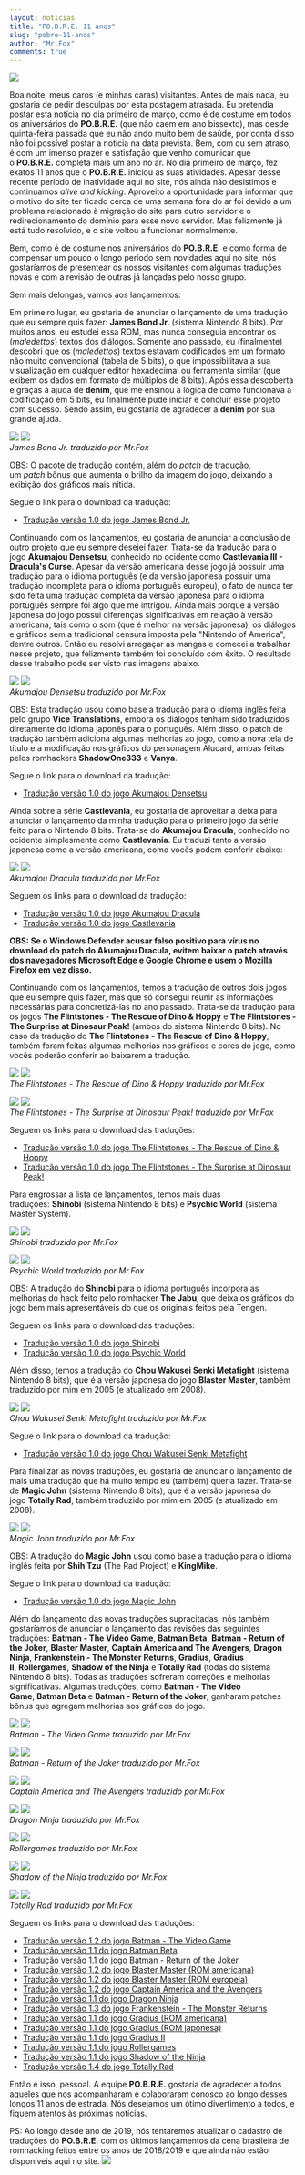```yaml
---
layout: noticias
title: "PO.B.R.E. 11 anos"
slug: "pobre-11-anos"
author: "Mr.Fox"
comments: true
---
```

![](https://web.archive.org/web/20200928103531im_/http://www.romhackers.org/imagens/outros/POBRE_11_ano.jpg)

Boa noite, meus caros (e minhas caras) visitantes. Antes de mais nada, eu gostaria de pedir desculpas por esta postagem atrasada. Eu pretendia postar esta notícia no dia primeiro de março, como é de costume em todos os aniversários do **PO.B.R.E.** (que não caem em ano bissexto), mas desde quinta-feira passada que eu não ando muito bem de saúde, por conta disso não foi possível postar a notícia na data prevista. Bem, com ou sem atraso, é com um imenso prazer e satisfação que venho comunicar que o **PO.B.R.E.** completa mais um ano no ar. No dia primeiro de março, fez exatos 11 anos que o **PO.B.R.E.** iniciou as suas atividades. Apesar desse recente período de inatividade aqui no site, nós ainda não desistimos e continuamos *alive and kicking*. Aproveito a oportunidade para informar que o motivo do site ter ficado cerca de uma semana fora do ar foi devido a um problema relacionado à migração do site para outro servidor e o redirecionamento do domínio para esse novo servidor. Mas felizmente já está tudo resolvido, e o site voltou a funcionar normalmente.

Bem, como é de costume nos aniversários do **PO.B.R.E.** e como forma de compensar um pouco o longo período sem novidades aqui no site, nós gostaríamos de presentear os nossos visitantes com algumas traduções novas e com a revisão de outras já lançadas pelo nosso grupo.

Sem mais delongas, vamos aos lançamentos:

Em primeiro lugar, eu gostaria de anunciar o lançamento de uma tradução que eu sempre quis fazer: **James Bond Jr.** (sistema Nintendo 8 bits). Por muitos anos, eu estudei essa ROM, mas nunca conseguia encontrar os (*maledettos*) textos dos diálogos. Somente ano passado, eu (finalmente) descobri que os (*maledettos*) textos estavam codificados em um formato não muito convencional (tabela de 5 bits), o que impossibilitava a sua visualização em qualquer editor hexadecimal ou ferramenta similar (que exibem os dados em formato de múltiplos de 8 bits). Após essa descoberta e graças à ajuda de **denim**, que me ensinou a lógica de como funcionava a codificação em 5 bits, eu finalmente pude iniciar e concluir esse projeto com sucesso. Sendo assim, eu gostaria de agradecer a **denim** por sua grande ajuda.

![](https://web.archive.org/web/20200928103531im_/http://www.romhackers.org/imagens/traducoes/[NES]%20James%20Bond%20Jr%20-%20POBRE%20-%201.png) ![](https://web.archive.org/web/20200928103531im_/http://www.romhackers.org/imagens/traducoes/[NES]%20James%20Bond%20Jr%20-%20POBRE%20-%202.png)\
*James Bond Jr. traduzido por Mr.Fox*

OBS: O pacote de tradução contém, além do *patch* de tradução, um *patch* bônus que aumenta o brilho da imagem do jogo, deixando a exibição dos gráficos mais nítida.

Segue o link para o download da tradução:

-   [Tradução versão 1.0 do jogo James Bond Jr.](https://web.archive.org/web/20200928103531/http://romhackers.org/modules/PDdownloads/singlefile.php?cid=22&lid=1407)

Continuando com os lançamentos, eu gostaria de anunciar a conclusão de outro projeto que eu sempre desejei fazer. Trata-se da tradução para o jogo **Akumajou Densetsu**, conhecido no ocidente como **Castlevania III - Dracula's Curse**. Apesar da versão americana desse jogo já possuir uma tradução para o idioma português (e da versão japonesa possuir uma tradução incompleta para o idioma português europeu), o fato de nunca ter sido feita uma tradução completa da versão japonesa para o idioma português sempre foi algo que me intrigou. Ainda mais porque a versão japonesa do jogo possui diferenças significativas em relação à versão americana, tais como o som (que é melhor na versão japonesa), os diálogos e gráficos sem a tradicional censura imposta pela "Nintendo of America", dentre outros. Então eu resolvi arregaçar as mangas e comecei a trabalhar nesse projeto, que felizmente também foi concluído com êxito. O resultado desse trabalho pode ser visto nas imagens abaixo.

![](https://web.archive.org/web/20200928103531im_/http://www.romhackers.org/imagens/traducoes/[NES]%20Akumajou%20Densetsu%20-%20POBRE%20-%201.png) ![](https://web.archive.org/web/20200928103531im_/http://www.romhackers.org/imagens/traducoes/[NES]%20Akumajou%20Densetsu%20-%20POBRE%20-%203.png)\
*Akumajou Densetsu traduzido por Mr.Fox*

OBS: Esta tradução usou como base a tradução para o idioma inglês feita pelo grupo **Vice Translations**, embora os diálogos tenham sido traduzidos diretamente do idioma japonês para o português. Além disso, o patch de tradução também adiciona algumas melhorias ao jogo, como a nova tela de título e a modificação nos gráficos do personagem Alucard, ambas feitas pelos romhackers **ShadowOne333** e **Vanya**.

Segue o link para o download da tradução:

-   [Tradução versão 1.0 do jogo Akumajou Densetsu](https://web.archive.org/web/20200928103531/http://romhackers.org/modules/PDdownloads/singlefile.php?cid=22&lid=1406)

Ainda sobre a série **Castlevania**, eu gostaria de aproveitar a deixa para anunciar o lançamento da minha tradução para o primeiro jogo da série feito para o Nintendo 8 bits. Trata-se do **Akumajou Dracula**, conhecido no ocidente simplesmente como **Castlevania**. Eu traduzi tanto a versão japonesa como a versão americana, como vocês podem conferir abaixo:

![](https://web.archive.org/web/20200928103531im_/http://www.romhackers.org/imagens/traducoes/[NES]%20Akumajou%20Dracula%20-%20POBRE%20-%201.png) ![](https://web.archive.org/web/20200928103531im_/http://www.romhackers.org/imagens/traducoes/[NES]%20Akumajou%20Dracula%20-%20POBRE%20-%202.png)\
*Akumajou Dracula traduzido por Mr.Fox*

Seguem os links para o download da tradução:

-   [Tradução versão 1.0 do jogo Akumajou Dracula](https://web.archive.org/web/20200928103531/http://romhackers.org/modules/PDdownloads/singlefile.php?cid=22&lid=1400)
-   [Tradução versão 1.0 do jogo Castlevania](https://web.archive.org/web/20200928103531/http://romhackers.org/modules/PDdownloads/singlefile.php?cid=22&lid=1401)

**OBS: Se o Windows Defender acusar falso positivo para vírus no download do patch do Akumajou Dracula, evitem baixar o patch através dos navegadores Microsoft Edge e Google Chrome e usem o Mozilla Firefox em vez disso.**

Continuando com os lançamentos, temos a tradução de outros dois jogos que eu sempre quis fazer, mas que só consegui reunir as informações necessárias para concretizá-las no ano passado. Trata-se da tradução para os jogos **The Flintstones - The Rescue of Dino & Hoppy** e **The Flintstones - The Surprise at Dinosaur Peak!** (ambos do sistema Nintendo 8 bits). No caso da tradução do **The Flintstones - The Rescue of Dino & Hoppy**, também foram feitas algumas melhorias nos gráficos e cores do jogo, como vocês poderão conferir ao baixarem a tradução.

![](https://web.archive.org/web/20200928103531im_/http://www.romhackers.org/imagens/traducoes/[NES]%20The%20Flintstones%20-%20POBRE%20-%201.png) ![](https://web.archive.org/web/20200928103531im_/http://www.romhackers.org/imagens/traducoes/[NES]%20The%20Flintstones%20-%20POBRE%20-%203.png)\
*The Flintstones - The Rescue of Dino & Hoppy traduzido por Mr.Fox*

![](https://web.archive.org/web/20200928103531im_/http://www.romhackers.org/imagens/traducoes/[NES]%20The%20Flintstones%20-%20The%20Surprise%20at%20Dinosaur%20Peak%20-%20POBRE%20-%201.png) ![](https://web.archive.org/web/20200928103531im_/http://www.romhackers.org/imagens/traducoes/[NES]%20The%20Flintstones%20-%20The%20Surprise%20at%20Dinosaur%20Peak%20-%20POBRE%20-%202.png)\
*The Flintstones - The Surprise at Dinosaur Peak! traduzido por Mr.Fox*

Seguem os links para o download das traduções:

-   [Tradução versão 1.0 do jogo The Flintstones - The Rescue of Dino & Hoppy](https://web.archive.org/web/20200928103531/http://romhackers.org/modules/PDdownloads/singlefile.php?cid=22&lid=1405)
-   [Tradução versão 1.0 do jogo The Flintstones - The Surprise at Dinosaur Peak!](https://web.archive.org/web/20200928103531/http://romhackers.org/modules/PDdownloads/singlefile.php?cid=22&lid=1404)

Para engrossar a lista de lançamentos, temos mais duas traduções: **Shinobi** (sistema Nintendo 8 bits) e **Psychic World** (sistema Master System).

![](https://web.archive.org/web/20200928103531im_/http://www.romhackers.org/imagens/traducoes/[NES]%20Shinobi%20-%20POBRE%20-%201.png) ![](https://web.archive.org/web/20200928103531im_/http://www.romhackers.org/imagens/traducoes/[NES]%20Shinobi%20-%20POBRE%20-%202.png)\
*Shinobi traduzido por Mr.Fox*

![](https://web.archive.org/web/20200928103531im_/http://www.romhackers.org/imagens/traducoes/[SMS]%20Psychic%20World%20-%20POBRE%20-%201.png) ![](https://web.archive.org/web/20200928103531im_/http://www.romhackers.org/imagens/traducoes/[SMS]%20Psychic%20World%20-%20POBRE%20-%202.png)\
*Psychic World traduzido por Mr.Fox*

OBS: A tradução do **Shinobi** para o idioma português incorpora as melhorias do hack feito pelo romhacker **The Jabu**, que deixa os gráficos do jogo bem mais apresentáveis do que os originais feitos pela Tengen.

Seguem os links para o download das traduções:

-   [Tradução versão 1.0 do jogo Shinobi](https://web.archive.org/web/20200928103531/http://romhackers.org/modules/PDdownloads/singlefile.php?cid=22&lid=1397)
-   [Tradução versão 1.0 do jogo Psychic World](https://web.archive.org/web/20200928103531/http://romhackers.org/modules/PDdownloads/singlefile.php?cid=20&lid=1402)

Além disso, temos a tradução do **Chou Wakusei Senki Metafight** (sistema Nintendo 8 bits), que é a versão japonesa do jogo **Blaster Master**, também traduzido por mim em 2005 (e atualizado em 2008).

![](https://web.archive.org/web/20200928103531im_/http://www.romhackers.org/imagens/traducoes/[NES]%20Chou-Wakusei%20Senki%20-%20MetaFight%20-%20POBRE%20-%201.png) ![](https://web.archive.org/web/20200928103531im_/http://www.romhackers.org/imagens/traducoes/[NES]%20Chou-Wakusei%20Senki%20-%20MetaFight%20-%20POBRE%20-%203.png)\
*Chou Wakusei Senki Metafight traduzido por Mr.Fox*

Segue o link para o download da tradução:

-   [Tradução versão 1.0 do jogo Chou Wakusei Senki Metafight](https://web.archive.org/web/20200928103531/http://romhackers.org/modules/PDdownloads/singlefile.php?cid=22&lid=1399)

Para finalizar as novas traduções, eu gostaria de anunciar o lançamento de mais uma tradução que há muito tempo eu (também) queria fazer. Trata-se de **Magic John** (sistema Nintendo 8 bits), que é a versão japonesa do jogo **Totally Rad**, também traduzido por mim em 2005 (e atualizado em 2008).

![](https://web.archive.org/web/20200928103531im_/http://www.romhackers.org/imagens/traducoes/[NES]%20Magic%20John%20-%20POBRE%20-%201.png) ![](https://web.archive.org/web/20200928103531im_/http://www.romhackers.org/imagens/traducoes/[NES]%20Magic%20John%20-%20POBRE%20-%203.png)\
*Magic John traduzido por Mr.Fox*

OBS: A tradução do **Magic John** usou como base a tradução para o idioma inglês feita por **Shih Tzu** (The Rad Project) e **KingMike**.

Segue o link para o download da tradução:

-   [Tradução versão 1.0 do jogo Magic John](https://web.archive.org/web/20200928103531/http://romhackers.org/modules/PDdownloads/singlefile.php?cid=22&lid=1403)

Além do lançamento das novas traduções supracitadas, nós também gostaríamos de anunciar o lançamento das revisões das seguintes traduções: **Batman - The Video Game**, **Batman Beta**, **Batman - Return of the Joker**, **Blaster Master**, **Captain America and The Avengers**, **Dragon Ninja**, **Frankenstein - The Monster Returns**, **Gradius**, **Gradius II**, **Rollergames**, **Shadow of the Ninja** e **Totally Rad** (todas do sistema Nintendo 8 bits). Todas as traduções sofreram correções e melhorias significativas. Algumas traduções, como **Batman - The Video Game**, **Batman Beta** e **Batman - Return of the Joker**, ganharam patches bônus que agregam melhorias aos gráficos do jogo.

![](https://web.archive.org/web/20200928103531im_/http://www.romhackers.org/imagens/traducoes/[NES]%20Batman%20-%20POBRE%20-%201.png) ![](https://web.archive.org/web/20200928103531im_/http://www.romhackers.org/imagens/traducoes/[NES]%20Batman%20-%20POBRE%20-%202.png)\
*Batman - The Video Game traduzido por Mr.Fox*

![](https://web.archive.org/web/20200928103531im_/http://www.romhackers.org/imagens/traducoes/[NES]%20Batman%20-%20Return%20of%20the%20Joker%20-%20POBRE%20-%201.png) ![](https://web.archive.org/web/20200928103531im_/http://www.romhackers.org/imagens/traducoes/[NES]%20Batman%20-%20Return%20of%20the%20Joker%20-%20POBRE%20-%203.png)\
*Batman - Return of the Joker traduzido por Mr.Fox*

![](https://web.archive.org/web/20200928103531im_/http://www.romhackers.org/imagens/traducoes/[NES]%20Captain%20America%20-%20POBRE%20-%201.png) ![](https://web.archive.org/web/20200928103531im_/http://www.romhackers.org/imagens/traducoes/[NES]%20Captain%20America%20-%20POBRE%20-%202.png)\
*Captain America and The Avengers traduzido por Mr.Fox*

![](https://web.archive.org/web/20200928103531im_/http://www.romhackers.org/imagens/traducoes/[NES]%20Dragon%20Ninja%20-%20POBRE%20-%201.png) ![](https://web.archive.org/web/20200928103531im_/http://www.romhackers.org/imagens/traducoes/[NES]%20Dragon%20Ninja%20-%20POBRE%20-%203.png)\
*Dragon Ninja traduzido por Mr.Fox*

![](https://web.archive.org/web/20200928103531im_/http://www.romhackers.org/imagens/traducoes/[NES]%20Rollergames%20-%20POBRE%20-%201.png) ![](https://web.archive.org/web/20200928103531im_/http://www.romhackers.org/imagens/traducoes/[NES]%20Rollergames%20-%20POBRE%20-%203.png)\
*Rollergames traduzido por Mr.Fox*

![](https://web.archive.org/web/20200928103531im_/http://www.romhackers.org/imagens/traducoes/[NES]%20Shadow%20of%20the%20Ninja%20-%20POBRE%20-%201.png) ![](https://web.archive.org/web/20200928103531im_/http://www.romhackers.org/imagens/traducoes/[NES]%20Shadow%20of%20the%20Ninja%20-%20POBRE%20-%202.png)\
*Shadow of the Ninja traduzido por Mr.Fox*

![](https://web.archive.org/web/20200928103531im_/http://www.romhackers.org/imagens/traducoes/[NES]%20Totally%20Rad%20-%20POBRE%20-%201.png) ![](https://web.archive.org/web/20200928103531im_/http://www.romhackers.org/imagens/traducoes/[NES]%20Totally%20Rad%20-%20POBRE%20-%203.png)\
*Totally Rad traduzido por Mr.Fox*

Seguem os links para o download das traduções:

-   [Tradução versão 1.2 do jogo Batman - The Video Game](https://web.archive.org/web/20200928103531/http://romhackers.org/modules/PDdownloads/singlefile.php?cid=22&lid=640)
-   [Tradução versão 1.1 do jogo Batman Beta](https://web.archive.org/web/20200928103531/http://romhackers.org/modules/PDdownloads/singlefile.php?cid=22&lid=943)
-   [Tradução versão 1.1 do jogo Batman - Return of the Joker](https://web.archive.org/web/20200928103531/http://romhackers.org/modules/PDdownloads/singlefile.php?cid=22&lid=525)
-   [Tradução versão 1.2 do jogo Blaster Master (ROM americana)](https://web.archive.org/web/20200928103531/http://romhackers.org/modules/PDdownloads/singlefile.php?cid=22&lid=18)
-   [Tradução versão 1.2 do jogo Blaster Master (ROM europeia)](https://web.archive.org/web/20200928103531/http://romhackers.org/modules/PDdownloads/singlefile.php?cid=22&lid=17)
-   [Tradução versão 1.2 do jogo Captain America and the Avengers](https://web.archive.org/web/20200928103531/http://romhackers.org/modules/PDdownloads/singlefile.php?cid=22&lid=61)
-   [Tradução versão 1.1 do jogo Dragon Ninja](https://web.archive.org/web/20200928103531/http://romhackers.org/modules/PDdownloads/singlefile.php?cid=22&lid=1190)
-   [Tradução versão 1.3 do jogo Frankenstein - The Monster Returns](https://web.archive.org/web/20200928103531/http://romhackers.org/modules/PDdownloads/singlefile.php?cid=22&lid=22)
-   [Tradução versão 1.1 do jogo Gradius (ROM americana)](https://web.archive.org/web/20200928103531/http://romhackers.org/modules/PDdownloads/singlefile.php?cid=22&lid=23)
-   [Tradução versão 1.1 do jogo Gradius (ROM japonesa)](https://web.archive.org/web/20200928103531/http://romhackers.org/modules/PDdownloads/singlefile.php?cid=22&lid=1398)
-   [Tradução versão 1.1 do jogo Gradius II](https://web.archive.org/web/20200928103531/http://romhackers.org/modules/PDdownloads/singlefile.php?cid=22&lid=24)
-   [Tradução versão 1.1 do jogo Rollergames](https://web.archive.org/web/20200928103531/http://romhackers.org/modules/PDdownloads/singlefile.php?cid=22&lid=25)
-   [Tradução versão 1.1 do jogo Shadow of the Ninja](https://web.archive.org/web/20200928103531/http://romhackers.org/modules/PDdownloads/singlefile.php?cid=22&lid=28)
-   [Tradução versão 1.4 do jogo Totally Rad](https://web.archive.org/web/20200928103531/http://romhackers.org/modules/PDdownloads/singlefile.php?cid=22&lid=30)

Então é isso, pessoal. A equipe **PO.B.R.E.** gostaria de agradecer a todos aqueles que nos acompanharam e colaboraram conosco ao longo desses longos 11 anos de estrada. Nós desejamos um ótimo divertimento a todos, e fiquem atentos às próximas notícias.

PS: Ao longo desde ano de 2019, nós tentaremos atualizar o cadastro de traduções do **PO.B.R.E.** com os últimos lançamentos da cena brasileira de romhacking feitos entre os anos de 2018/2019 e que ainda não estão disponíveis aqui no site. ![](https://web.archive.org/web/20200928103531im_/http://romhackers.org/uploads/smil470474167631b.gif)